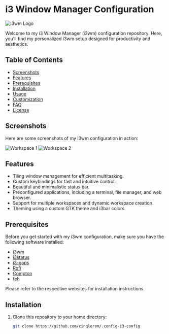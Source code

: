 # i3 Window Manager Configuration

![i3wm Logo](https://i3wm.org/img/logo.png)

Welcome to my i3 Window Manager (i3wm) configuration repository. Here, you'll find my personalized i3wm setup designed for productivity and aesthetics.

## Table of Contents

- [Screenshots](#screenshots)
- [Features](#features)
- [Prerequisites](#prerequisites)
- [Installation](#installation)
- [Usage](#usage)
- [Customization](#customization)
- [FAQ](#faq)
- [License](#license)

## Screenshots

Here are some screenshots of my i3wm configuration in action:

![Workspace 1](screenshots/workspace1.png)
![Workspace 2](screenshots/workspace2.png)

## Features

- Tiling window management for efficient multitasking.
- Custom keybindings for fast and intuitive control.
- Beautiful and minimalistic status bar.
- Preconfigured applications, including a terminal, file manager, and web browser.
- Support for multiple workspaces and dynamic workspace creation.
- Theming using a custom GTK theme and i3bar colors.

## Prerequisites

Before you get started with my i3wm configuration, make sure you have the following software installed:

- [i3wm](https://i3wm.org/)
- [i3status](https://i3wm.org/i3status/)
- [i3-gaps](https://github.com/Airblader/i3)
- [Rofi](https://github.com/davatorium/rofi)
- [Compton](https://github.com/chjj/compton)
- [feh](https://feh.finalrewind.org/)

Please refer to the respective websites for installation instructions.

## Installation

1. Clone this repository to your home directory:

   ```bash
   git clone https://github.com/cinqlorem/.config-i3-config
